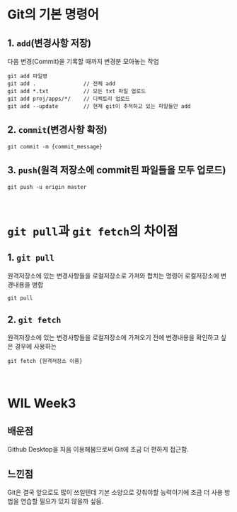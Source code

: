 
# **Git의 기본 명령어**

## 1. `add`(변경사항 저장)

다음 변경(Commit)을 기록할 때까지 변경분 모아놓는 작업

```
git add 파일명
git add .               // 전체 add
git add *.txt           // 모든 txt 파일 업로드
git add proj/apps/*/    // 디렉토리 업로드
git add --update        // 현재 git이 추적하고 있는 파일들만 add
```


## 2. `commit`(변경사항 확정)

```
git commit -m {commit_message}
```


## 3. `push`(원격 저장소에 commit된 파일들을 모두 업로드)
```
git push -u origin master
```


<br>

# **`git pull`과 `git fetch`의 차이점**

## 1. `git pull`
원격저장소에 있는 변경사항들을 로컬저장소로 가져와 합치는 명령어
로컬저장소에 변경내용을 병합
```
git pull
```

## 2. `git fetch`
원격저장소에 있는 변경사항들을 로컬저장소에 가져오기 전에 변경내용을 확인하고 싶은 경우에 사용하는 
```
git fetch {원격저장소 이름}
```
<br>

# **WIL Week3**

## 배운점
Github Desktop을 처음 이용해봄으로써 Git에 조금 더 편하게 접근함.

## 느낀점
Git은 결국 앞으로도 많이 쓰일텐데 기본 소양으로 갖춰야할 능력이기에 조금 더 사용 방법을 연습할 필요가 있지 않을까 싶음.